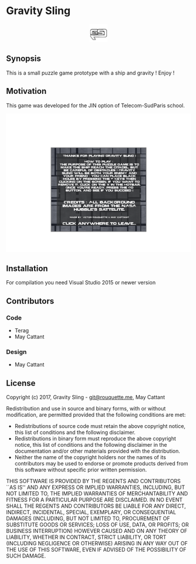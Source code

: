 # Gravity Sling

<p align="center">
  <img src="https://raw.githubusercontent.com/Terag/Gravity-Sling/master/Gravity%20Sling/icon.png" alt="Gravity Sling Logo" height="50">
</p>

## Synopsis

This is a small puzzle game prototype with a ship and gravity ! Enjoy !

## Motivation

This game was developed for the JIN option of Telecom-SudParis school.

<p align="center">
  <img src="https://raw.githubusercontent.com/Terag/Gravity-Sling/master/Gravity%20Sling/textures/options.png" alt="Gravity Sling Logo" weight="200">
</p>

## Installation

For compilation you need Visual Studio 2015 or newer version

## Contributors

### Code
  * Terag
  * May Cattant
  
### Design
   * May Cattant

## License

Copyright (c) 2017, Gravity Sling - git@rouquette.me, May Cattant

Redistribution and use in source and binary forms, with or without
modification, are permitted provided that the following conditions are met:

* Redistributions of source code must retain the above copyright
  notice, this list of conditions and the following disclaimer.
* Redistributions in binary form must reproduce the above copyright
  notice, this list of conditions and the following disclaimer in the
  documentation and/or other materials provided with the distribution.
* Neither the name of the copyright holders nor the names of its contributors 
  may be used to endorse or promote products derived from this software without
  specific prior written permission.

THIS SOFTWARE IS PROVIDED BY THE REGENTS AND CONTRIBUTORS \`\`AS IS\'\' AND ANY
EXPRESS OR IMPLIED WARRANTIES, INCLUDING, BUT NOT LIMITED TO, THE IMPLIED
WARRANTIES OF MERCHANTABILITY AND FITNESS FOR A PARTICULAR PURPOSE ARE
DISCLAIMED. IN NO EVENT SHALL THE REGENTS AND CONTRIBUTORS BE LIABLE FOR ANY
DIRECT, INDIRECT, INCIDENTAL, SPECIAL, EXEMPLARY, OR CONSEQUENTIAL DAMAGES
(INCLUDING, BUT NOT LIMITED TO, PROCUREMENT OF SUBSTITUTE GOODS OR SERVICES;
LOSS OF USE, DATA, OR PROFITS; OR BUSINESS INTERRUPTION) HOWEVER CAUSED AND
ON ANY THEORY OF LIABILITY, WHETHER IN CONTRACT, STRICT LIABILITY, OR TORT
(INCLUDING NEGLIGENCE OR OTHERWISE) ARISING IN ANY WAY OUT OF THE USE OF THIS
SOFTWARE, EVEN IF ADVISED OF THE POSSIBILITY OF SUCH DAMAGE.

